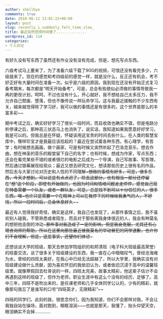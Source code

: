 ```yaml
---
author: shellbye
comments: true
date: 2010-06-12 13:01:22+00:00
layout: post
slug: recently_i_suddenly_felt_time_slow_
title: 最近突然觉得时间慢了..............
wordpress_id: 114
categories:
- 个人日记
---
```


有好久没有写东西了虽然还有作业没有没有完成，但是，想先写点东西。  
  
六级考试马上要来了，为了准备六级下载了90G的视频，可惜还没有看完多少，六级就来了。现在的感觉和考四级前的感觉一样，就是没什么，反正还有机会，考不好正好有大量时间在准备一次。似乎是六级的原因，我到现在还没有开始正式复习备考期末，每次都是“明天开始备考”，可是，总会有些貌似必须做的事情导致我一再的更改计划，呵呵，不过也没有什么，开心就好，我不想给自己太多压力，我不允许自己颓废、堕落，但也不像传说一样玩命学习。这与我最近接触的不少东西有关，越来越觉得除了学习好，我可以做的事情还是有很多的，这个世界是那么的丰富多彩~~  
  
期中考试之后，确实好好学习了很长一段时间，而且收效也确实不错，但是电路分析停课之后，那种高三状态马上也消失了，说实话，我知道如果我愿意好好学习，我是可以的。但我总是在怀疑，怀疑该用这宝贵的时间去些什么，在人类的智慧宝库中，哪样珍宝才是我最应该拾起的？最近在尝试着各种东西，有心理学，有哲学；有时候想去画画，做个画家，可是有时候又突然听起了巴洛克音乐，想去作曲，想在神圣的音乐的殿堂留下自己的名字；也有时候，想成为作家，写点东西；还会在看完某些不错的或者很烂的电影之后成为一个导演，自己写故事、写哲理，然后通过银幕展现给观众；最近又想去研究文化，想读那些历史上很有名的作品，然后去与大家讨论对历史和人性的不同理解~~~想做的事情有好多，可是，很多东西，今天才想到，可以说是有点点迟了，除去这部分，也有相当一部分还停留在“想”这个阶段，即使有开始做的，也因为时间和情绪问题走走停停，感觉自己现在特备需要一个队友，或者一群队友，可是，总是找不到可以十分信任的人，很多东西，唉~也许只是需要一个在精神上可以在我停下的时候给我勇气的人，不好找，所以一段时间后，总会休息好久~~~~  
  
最近有人觉得我好奇怪，确实是这样，我自己也发现了，从那件事情之后，我不喜欢别人碰我，不管熟悉或者陌生，而且对于那些离我身体很近的人，我会有种莫名的想把他击倒的冲动~~~那件事对我造成了一定的影响，但是我会克服，尤其还有心理咨询师的帮助，所以在这里向那些最近被我莫名的举动冒犯的同学道歉，也许你们不会理解，但是，这是事实，还望你们体谅~~~  
  
还想谈谈大学的班级，那天去参加学院组织的和邦清班（电子科大班级最高荣誉）的班委交流，谈了很多关于班级建设的东西，我一直在心中暗暗叹气，曾经沧海难为水，曾经的四班太美好，在我心中已经无法超越了，所以大学里，我确实没有对班级建设做什么贡献，因为喜欢怀旧的我依旧认为，或者依旧沉浸于高中的温馨班级里。就像寒假回去杜哥说的一样，四班太完美，故事太精彩，他这辈子估计不会再遇到这样的班级了，但作为老师，职业生涯中有这么个没有的经历，足够了。高中三年，四班不是吹出来的，是任课老师和几乎全体同学公认的，少有的精彩，就像那句我忘了是谁写的口号“四班英才，无限精彩”~~  
  
四班的同学们，此刻的我，很思念你们，因为我知道，你们不会那样对我，不会让我独自站在操场，面对跑到，眼眶湿润~~~也就是那天，我懂了，抬头仰望天空，眼泪确实不会掉.............
